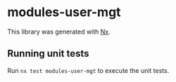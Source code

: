 # modules-user-mgt

This library was generated with [Nx](https://nx.dev).

## Running unit tests

Run `nx test modules-user-mgt` to execute the unit tests.
